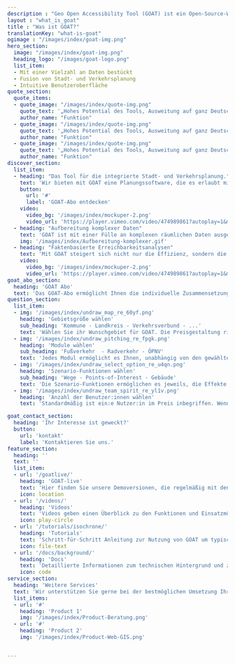 ```yaml
---
description : "Geo Open Accessibility Tool (GOAT) ist ein Open-Source-Webtool zur Erreichbarkeitsplanung mit Fokus auf Nachhaltigkeit."
layout : "what_is_goat"
title : "Was ist GOAT?"
translationKey: "what-is-goat"
ogimage : "/images/index/goat-img.png"
hero_section:
  image: "/images/index/goat-img.png"
  heading_logo: "/images/goat-logo.png"
  list_item:
  - Mit einer Vielzahl an Daten bestückt
  - Fusion von Stadt- und Verkehrsplanung
  - Intuitive Benutzeroberfläche
quote_section:
  quote_items:
  - quote_image: "/images/index/quote-img.png"
    quote_text: '„Hohes Potential des Tools, Ausweitung auf ganz Deutschland wäre ein großer Mehrwert“​'
    author_name: "Funktion"
  - quote_image: "/images/index/quote-img.png"
    quote_text: '„Hohes Potential des Tools, Ausweitung auf ganz Deutschland wäre ein großer Mehrwert“​'
    author_name: "Funktion"
  - quote_image: "/images/index/quote-img.png"
    quote_text: '„Hohes Potential des Tools, Ausweitung auf ganz Deutschland wäre ein großer Mehrwert“​'
    author_name: "Funktion"
discover_section:
  list_item:
  - heading: "Das Tool für die integrierte Stadt- und Verkehrsplanung."
    text: 'Wir bieten mit GOAT eine Planungssoftware, die es erlaubt mit Hilfe von Erreichbarkeitsanalysen mühelos den Ist-Zustand zu analysieren und neue Konzepte und Vorhaben, wie den Bau neuer Infrastruktur oder Einrichtungen (z.B. Kindergarten, Bikesharing) zu bewerten.'
    button:
      url: '#'
      label: 'GOAT-Abo entdecken'
    video:
      video_bg: '/images/index/mockuper-2.png'
      video_url: 'https://player.vimeo.com/video/474989861?autoplay=1&muted=1'
  - heading: "Aufbereitung komplexer Daten"
    text: 'GOAT ist mit einer Fülle an komplexen räumlichen Daten ausgestattet. Im GOAT-Abo sind u.a. Points-of-Interests, Gebäude, Bevölkerungsdaten, Flächennutzung, Umweltdaten und verschiedene Hintergrundkarten enthalten. Außerdem können problemlos eigene Datensätze integriert werden.'
    img: '/images/index/Aufbereitung-komplexer.gif'
  - heading: "Faktenbasierte Erreichbarkeitsanalysen"
    text: 'Mit GOAT steigert sich nicht nur die Effizienz, sondern die faktenbasierten Analysen unterstützen in bisher oft subjektiven Entscheidungs- und Investitionsprozessen.'
    video:
      video_bg: '/images/index/mockuper-2.png'
      video_url: 'https://player.vimeo.com/video/474989861?autoplay=1&muted=1'
goat_abo_section:
  heading: 'GOAT Abo'
  text: 'Das GOAT-Abo ermöglicht Ihnen die individuelle Zusammensetzung von GOAT, zugeschnitten auf Ihre Bedürfnisse. Die Preisgestaltung richten sich nach der gewählten Gebietsgröße und der Einwohnerzahl. Schon ab 3.000 € / Jahr buchbar.'
question_section:
  list_item:
  - img: '/images/index/undraw_map_re_60yf.png'
    heading: 'Gebietsgröße wählen'
    sub_heading: 'Kommune - Landkreis - Verkehrsverbund - ...'
    text: 'Wählen Sie ihr Wunschgebiet für GOAT.​ Die Preisgestaltung richtet sich nach der Anzahl der Einwohner. '
  - img: '/images/index/undraw_pitching_re_fpgk.png'
    heading: 'Module wählen'
    sub_heading: 'Fußverkehr  - Radverkehr - ÖPNV'
    text: 'Jedes Modul ermöglicht es Ihnen, unabhängig von den gewählten Funktionen, Erreichbarkeitsanalysen des Ist-Zustandes für die ausgewählten Verkehrsmittel (Fuß, Rad und/oder ÖPNV) durchzuführen.'
  - img: '/images/index/undraw_select_option_re_u4qn.png'
    heading: 'Szenario-Funktionen wählen'
    sub_heading: 'Wege - Points-of-Interest - Gebäude'
    text: 'Die Szenario-Funktionen ermöglichen es jeweils, die Effekte neuer Infrastruktur (Wege, POIs, und/oder Gebäude) zu analysieren und die Auswirkungen auf die Erreichbarkeit zu ermitteln.'
  - img: '/images/index/undraw_team_spirit_re_yl1v.png'
    heading: 'Anzahl der Benutzer:innen wählen'
    text: 'Standardmäßig ist ein:e Nutzer:in im Preis inbegriffen. Wenn Sie GOAT im Team benutzen möchten, können Sie gerne mehr Nutzer:innen hinzubuchen.'

goat_contact_section:
  heading: 'Ihr Interesse ist geweckt?'
  button:
    url: 'kontakt'
    label: 'Kontaktieren Sie uns.'
feature_section:
  heading: ''
  text: ''
  list_item:
  - url: '/goatlive/'
    heading: 'GOAT-live'
    text: 'Hier finden Sie unsere Demoversionen, die regelmäßig mit den neusten Funktionen und Daten bestückt werden.'
    icon: location
  - url: '/videos/'
    heading: 'Videos'
    text: 'Videos geben einen Überblick zu den Funktionen und Einsatzmöglichkeiten von GOAT.'
    icon: play-circle
  - url: '/tutorials/isochrone/'
    heading: 'Tutorials'
    text: 'Schritt-für-Schritt Anleitung zur Nutzung von GOAT um typische Planungsfragen aus der Praxis zu bearbeiten.'
    icon: file-text
  - url: '/docs/background/'
    heading: 'Docs'
    text: 'Detaillierte Informationen zum technischen Hintergrund und zur Beteiligung am Open-Source-Projekt.'
    icon: code
service_section:
  heading: 'Weitere Services'
  text: 'Wir unterstützen Sie gerne bei der bestmöglichen Umsetzung Ihres Vorhabens durch:​Workshops und Schulungen, Implementierung von individuellen Funktionen (z.B. Barrierefreiheitscheck, Schulwegcheck)​, zusätzliche Programmierstunden für individuellen Anpassungen​und Beratungsleistungen unter Einsatz von GOAT.'
  list_items: 
  - url: '#'
    heading: 'Product 1'
    img: '/images/index/Product-Beratung.png'
  - url: '#'
    heading: 'Product 2'
    img: '/images/index/Product-Web-GIS.png'


---
```

